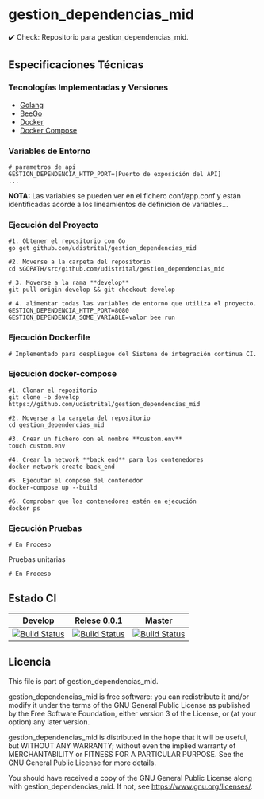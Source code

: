 # gestion_dependencias_mid
:heavy_check_mark: Check: Repositorio para gestion_dependencias_mid.

## Especificaciones Técnicas

### Tecnologías Implementadas y Versiones
* [Golang](https://github.com/udistrital/introduccion_oas/blob/master/instalacion_de_herramientas/golang.md)
* [BeeGo](https://github.com/udistrital/introduccion_oas/blob/master/instalacion_de_herramientas/beego.md)
* [Docker](https://docs.docker.com/engine/install/ubuntu/)
* [Docker Compose](https://docs.docker.com/compose/)


### Variables de Entorno
```shell
# parametros de api
GESTION_DEPENDENCIA_HTTP_PORT=[Puerto de exposición del API]
...
```
**NOTA:** Las variables se pueden ver en el fichero conf/app.conf y están identificadas acorde a los lineamientos de definición de variables...

### Ejecución del Proyecto
```shell
#1. Obtener el repositorio con Go
go get github.com/udistrital/gestion_dependencias_mid

#2. Moverse a la carpeta del repositorio
cd $GOPATH/src/github.com/udistrital/gestion_dependencias_mid

# 3. Moverse a la rama **develop**
git pull origin develop && git checkout develop

# 4. alimentar todas las variables de entorno que utiliza el proyecto.
GESTION_DEPENDENCIA_HTTP_PORT=8080 GESTION_DEPENDENCIA_SOME_VARIABLE=valor bee run
```

### Ejecución Dockerfile
```shell
# Implementado para despliegue del Sistema de integración continua CI.
```

### Ejecución docker-compose
```shell
#1. Clonar el repositorio
git clone -b develop https://github.com/udistrital/gestion_dependencias_mid

#2. Moverse a la carpeta del repositorio
cd gestion_dependencias_mid

#3. Crear un fichero con el nombre **custom.env**
touch custom.env

#4. Crear la network **back_end** para los contenedores
docker network create back_end

#5. Ejecutar el compose del contenedor
docker-compose up --build

#6. Comprobar que los contenedores estén en ejecución
docker ps
```

### Ejecución Pruebas
```shell
# En Proceso
```

Pruebas unitarias
```shell
# En Proceso
```
## Estado CI


| Develop | Relese 0.0.1 | Master |
| -- | -- | -- |
| [![Build Status](https://hubci.portaloas.udistrital.edu.co/api/badges/udistrital/gestion_dependencias_mid/status.svg?ref=refs/heads/develop)](https://hubci.portaloas.udistrital.edu.co/udistrital/gestion_dependencias_mid) | [![Build Status](https://hubci.portaloas.udistrital.edu.co/api/badges/udistrital/gestion_dependencias_mid/status.svg?ref=refs/heads/release/0.0.1)](https://hubci.portaloas.udistrital.edu.co/udistrital/gestion_dependencias_mid) | [![Build Status](https://hubci.portaloas.udistrital.edu.co/api/badges/udistrital/gestion_dependencias_mid/status.svg)](https://hubci.portaloas.udistrital.edu.co/udistrital/gestion_dependencias_mid) |


## Licencia

This file is part of gestion_dependencias_mid.

gestion_dependencias_mid is free software: you can redistribute it and/or modify it under the terms of the GNU General Public License as published by the Free Software Foundation, either version 3 of the License, or (at your option) any later version.

gestion_dependencias_mid is distributed in the hope that it will be useful, but WITHOUT ANY WARRANTY; without even the implied warranty of MERCHANTABILITY or FITNESS FOR A PARTICULAR PURPOSE. See the GNU General Public License for more details.

You should have received a copy of the GNU General Public License along with gestion_dependencias_mid. If not, see https://www.gnu.org/licenses/.
